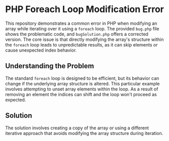 # PHP Foreach Loop Modification Error

This repository demonstrates a common error in PHP when modifying an array while iterating over it using a `foreach` loop.  The provided `bug.php` file shows the problematic code, and `bugSolution.php` offers a corrected version.  The core issue is that directly modifying the array's structure within the `foreach` loop leads to unpredictable results, as it can skip elements or cause unexpected index behavior.

## Understanding the Problem

The standard `foreach` loop is designed to be efficient, but its behavior can change if the underlying array structure is altered. This particular example involves attempting to unset array elements within the loop. As a result of removing an element the indices can shift and the loop won't proceed as expected. 

## Solution

The solution involves creating a copy of the array or using a different iterative approach that avoids modifying the array structure during iteration.